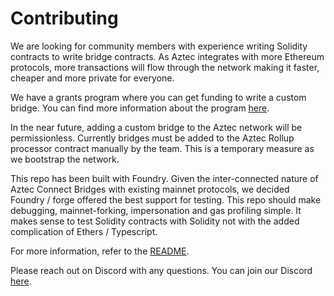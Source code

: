 # Contributing

We are looking for community members with experience writing Solidity contracts to write bridge contracts. As Aztec integrates with more Ethereum protocols, more transactions will flow through the network making it faster, cheaper and more private for everyone.

We have a grants program where you can get funding to write a custom bridge. You can find more information about the program [here](https://www.notion.so/aztecnetwork/Aztec-Grants-19896948e74b4024a458cdeddbe9574f).

In the near future, adding a custom bridge to the Aztec network will be permissionless. Currently bridges must be added to the Aztec Rollup processor contract manually by the team. This is a temporary measure as we bootstrap the network.

This repo has been built with Foundry. Given the inter-connected nature of Aztec Connect Bridges with existing mainnet protocols, we decided Foundry / forge offered the best support for testing. This repo should make debugging, mainnet-forking, impersonation and gas profiling simple. It makes sense to test Solidity contracts with Solidity not with the added complication of Ethers / Typescript.

For more information, refer to the [README](./README.md).

Please reach out on Discord with any questions. You can join our Discord [here](https://discord.gg/ctGpCgkBFt).
